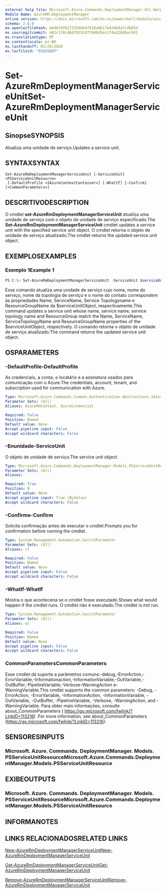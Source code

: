```yaml
---
external help file: Microsoft.Azure.Commands.DeploymentManager.dll-Help.xml
Module Name: AzureRM.DeploymentManager
online version: https://docs.microsoft.com/en-us/powershell/module/azurerm.deploymentmanager/set-azurermdeploymentmanagerserviceunit
schema: 2.0.0
ms.openlocfilehash: b04819f61f37b9bb47818a8b17e93db9a7cdb05d
ms.sourcegitcommit: 4d2c178cd6df9151877b08d54c1f4a228dbec9d1
ms.translationtype: MT
ms.contentlocale: pt-BR
ms.lasthandoff: 01/29/2020
ms.locfileid: "93425897"
---
```

# <span data-ttu-id="de4b1-101">Set-AzureRmDeploymentManagerServiceUnit</span><span class="sxs-lookup"><span data-stu-id="de4b1-101">Set-AzureRmDeploymentManagerServiceUnit</span></span>

## <span data-ttu-id="de4b1-102">Sinopse</span><span class="sxs-lookup"><span data-stu-id="de4b1-102">SYNOPSIS</span></span>
<span data-ttu-id="de4b1-103">Atualiza uma unidade de serviço.</span><span class="sxs-lookup"><span data-stu-id="de4b1-103">Updates a service unit.</span></span>

## <span data-ttu-id="de4b1-104">SYNTAX</span><span class="sxs-lookup"><span data-stu-id="de4b1-104">SYNTAX</span></span>

```
Set-AzureRmDeploymentManagerServiceUnit [-ServiceUnit] <PSServiceUnitResource>
 [-DefaultProfile <IAzureContextContainer>] [-WhatIf] [-Confirm] [<CommonParameters>]
```

## <span data-ttu-id="de4b1-105">DESCRITIVO</span><span class="sxs-lookup"><span data-stu-id="de4b1-105">DESCRIPTION</span></span>
<span data-ttu-id="de4b1-106">O cmdlet **set-AzureRmDeploymentManagerServiceUnit** atualiza uma unidade de serviço com o objeto de unidade de serviço especificado.</span><span class="sxs-lookup"><span data-stu-id="de4b1-106">The **Set-AzureRmDeploymentManagerServiceUnit** cmdlet updates a service unit with the specified service unit object.</span></span>
<span data-ttu-id="de4b1-107">O cmdlet retorna o objeto de unidade de serviço atualizado.</span><span class="sxs-lookup"><span data-stu-id="de4b1-107">The cmdlet returns the updated service unit object.</span></span>

## <span data-ttu-id="de4b1-108">EXEMPLOS</span><span class="sxs-lookup"><span data-stu-id="de4b1-108">EXAMPLES</span></span>

### <span data-ttu-id="de4b1-109">Exemplo 1</span><span class="sxs-lookup"><span data-stu-id="de4b1-109">Example 1</span></span>
```powershell
PS C:\> Set-AzureRmDeploymentManagerServiceUnit -ServiceUnit $serviceUnitObject
```

<span data-ttu-id="de4b1-110">Esse comando atualiza uma unidade de serviço cujo nome, nome do serviço, nome da topologia de serviço e o nome do contato correspondem às propriedades Name, ServiceName, Service Topologyname e ResourceGroupName da $serviceUnitObject, respectivamente.</span><span class="sxs-lookup"><span data-stu-id="de4b1-110">This command updates a service unit whose name, service name, service topology name and ResourceGroup match the Name, ServiceName, ServiceTopologyName and ResourceGroupName properties of the $serviceUnitObject, respectively.</span></span>
<span data-ttu-id="de4b1-111">O comando retorna o objeto de unidade de serviço atualizado.</span><span class="sxs-lookup"><span data-stu-id="de4b1-111">The command returns the updated service unit object.</span></span>

## <span data-ttu-id="de4b1-112">OS</span><span class="sxs-lookup"><span data-stu-id="de4b1-112">PARAMETERS</span></span>

### <span data-ttu-id="de4b1-113">-DefaultProfile</span><span class="sxs-lookup"><span data-stu-id="de4b1-113">-DefaultProfile</span></span>
<span data-ttu-id="de4b1-114">As credenciais, a conta, o locatário e a assinatura usados para comunicação com o Azure.</span><span class="sxs-lookup"><span data-stu-id="de4b1-114">The credentials, account, tenant, and subscription used for communication with Azure.</span></span>

```yaml
Type: Microsoft.Azure.Commands.Common.Authentication.Abstractions.IAzureContextContainer
Parameter Sets: (All)
Aliases: AzureRmContext, AzureCredential

Required: False
Position: Named
Default value: None
Accept pipeline input: False
Accept wildcard characters: False
```

### <span data-ttu-id="de4b1-115">-Enunidade</span><span class="sxs-lookup"><span data-stu-id="de4b1-115">-ServiceUnit</span></span>
<span data-ttu-id="de4b1-116">O objeto de unidade de serviço.</span><span class="sxs-lookup"><span data-stu-id="de4b1-116">The service unit object.</span></span>

```yaml
Type: Microsoft.Azure.Commands.DeploymentManager.Models.PSServiceUnitResource
Parameter Sets: (All)
Aliases:

Required: True
Position: 0
Default value: None
Accept pipeline input: True (ByValue)
Accept wildcard characters: False
```

### <span data-ttu-id="de4b1-117">-Confirme</span><span class="sxs-lookup"><span data-stu-id="de4b1-117">-Confirm</span></span>
<span data-ttu-id="de4b1-118">Solicita confirmação antes de executar o cmdlet.</span><span class="sxs-lookup"><span data-stu-id="de4b1-118">Prompts you for confirmation before running the cmdlet.</span></span>

```yaml
Type: System.Management.Automation.SwitchParameter
Parameter Sets: (All)
Aliases: cf

Required: False
Position: Named
Default value: None
Accept pipeline input: False
Accept wildcard characters: False
```

### <span data-ttu-id="de4b1-119">-WhatIf</span><span class="sxs-lookup"><span data-stu-id="de4b1-119">-WhatIf</span></span>
<span data-ttu-id="de4b1-120">Mostra o que aconteceria se o cmdlet fosse executado.</span><span class="sxs-lookup"><span data-stu-id="de4b1-120">Shows what would happen if the cmdlet runs.</span></span> <span data-ttu-id="de4b1-121">O cmdlet não é executado.</span><span class="sxs-lookup"><span data-stu-id="de4b1-121">The cmdlet is not run.</span></span>

```yaml
Type: System.Management.Automation.SwitchParameter
Parameter Sets: (All)
Aliases: wi

Required: False
Position: Named
Default value: None
Accept pipeline input: False
Accept wildcard characters: False
```

### <span data-ttu-id="de4b1-122">CommonParameters</span><span class="sxs-lookup"><span data-stu-id="de4b1-122">CommonParameters</span></span>
<span data-ttu-id="de4b1-123">Esse cmdlet dá suporte a parâmetros comuns:-debug,-ErrorAction,-ErrorVariable,-Informationaction,-InformationVariable,-OutVariable,-OutBuffer,-PipelineVariable,-Verbose-WarningAction e-WarningVariable.</span><span class="sxs-lookup"><span data-stu-id="de4b1-123">This cmdlet supports the common parameters: -Debug, -ErrorAction, -ErrorVariable, -InformationAction, -InformationVariable, -OutVariable, -OutBuffer, -PipelineVariable, -Verbose, -WarningAction, and -WarningVariable.</span></span> <span data-ttu-id="de4b1-124">Para obter mais informações, consulte about_CommonParameters ( https://go.microsoft.com/fwlink/?LinkID=113216) .</span><span class="sxs-lookup"><span data-stu-id="de4b1-124">For more information, see about_CommonParameters (https://go.microsoft.com/fwlink/?LinkID=113216).</span></span>

## <span data-ttu-id="de4b1-125">SENSORES</span><span class="sxs-lookup"><span data-stu-id="de4b1-125">INPUTS</span></span>

### <span data-ttu-id="de4b1-126">Microsoft. Azure. Commands. DeploymentManager. Models. PSServiceUnitResource</span><span class="sxs-lookup"><span data-stu-id="de4b1-126">Microsoft.Azure.Commands.DeploymentManager.Models.PSServiceUnitResource</span></span>

## <span data-ttu-id="de4b1-127">EXIBE</span><span class="sxs-lookup"><span data-stu-id="de4b1-127">OUTPUTS</span></span>

### <span data-ttu-id="de4b1-128">Microsoft. Azure. Commands. DeploymentManager. Models. PSServiceUnitResource</span><span class="sxs-lookup"><span data-stu-id="de4b1-128">Microsoft.Azure.Commands.DeploymentManager.Models.PSServiceUnitResource</span></span>

## <span data-ttu-id="de4b1-129">INFORMA</span><span class="sxs-lookup"><span data-stu-id="de4b1-129">NOTES</span></span>

## <span data-ttu-id="de4b1-130">LINKS RELACIONADOS</span><span class="sxs-lookup"><span data-stu-id="de4b1-130">RELATED LINKS</span></span>

[<span data-ttu-id="de4b1-131">New-AzureRmDeploymentManagerServiceUnit</span><span class="sxs-lookup"><span data-stu-id="de4b1-131">New-AzureRmDeploymentManagerServiceUnit</span></span>](./New-AzureRmDeploymentManagerServiceUnit.md)

[<span data-ttu-id="de4b1-132">Get-AzureRmDeploymentManagerServiceUnit</span><span class="sxs-lookup"><span data-stu-id="de4b1-132">Get-AzureRmDeploymentManagerServiceUnit</span></span>](./Set-AzureRmDeploymentManagerServiceUnit.md)

[<span data-ttu-id="de4b1-133">Remove-AzureRmDeploymentManagerServiceUnit</span><span class="sxs-lookup"><span data-stu-id="de4b1-133">Remove-AzureRmDeploymentManagerServiceUnit</span></span>](./Remove-AzureRmDeploymentManagerServiceUnit.md)